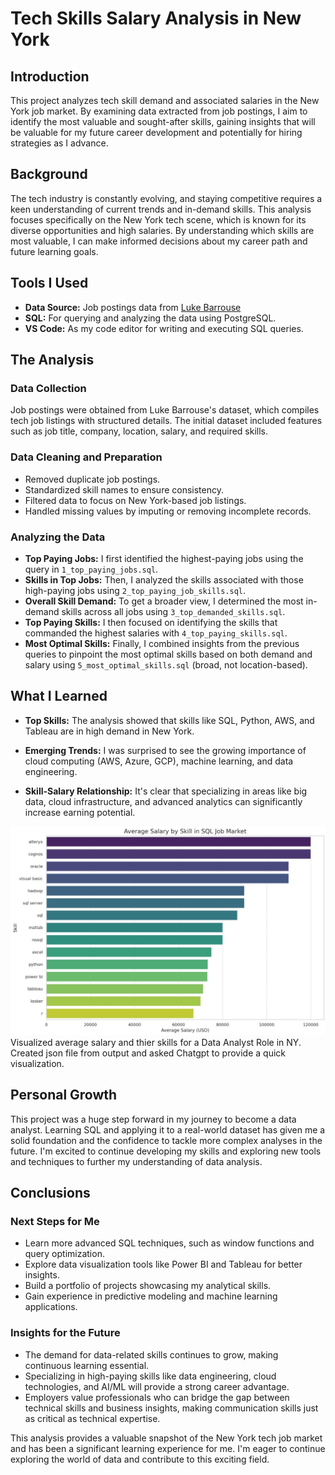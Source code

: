 # Tech Skills Salary Analysis in New York

## Introduction

This project analyzes tech skill demand and associated salaries in the New York job market. By examining data extracted from job postings, I aim to identify the most valuable and sought-after skills, gaining insights that will be valuable for my future career development and potentially for hiring strategies as I advance.

## Background

The tech industry is constantly evolving, and staying competitive requires a keen understanding of current trends and in-demand skills. This analysis focuses specifically on the New York tech scene, which is known for its diverse opportunities and high salaries. By understanding which skills are most valuable, I can make informed decisions about my career path and future learning goals.

## Tools I Used

* **Data Source:** Job postings data from [Luke Barrouse](https://www.lukebarousse.com/sql)
* **SQL:** For querying and analyzing the data using PostgreSQL.
* **VS Code:** As my code editor for writing and executing SQL queries.

## The Analysis

### Data Collection

Job postings were obtained from Luke Barrouse's dataset, which compiles tech job listings with structured details. The initial dataset included features such as job title, company, location, salary, and required skills.

### Data Cleaning and Preparation

* Removed duplicate job postings.
* Standardized skill names to ensure consistency.
* Filtered data to focus on New York-based job listings.
* Handled missing values by imputing or removing incomplete records.

### Analyzing the Data

* **Top Paying Jobs:** I first identified the highest-paying jobs using the query in `1_top_paying_jobs.sql`.
* **Skills in Top Jobs:** Then, I analyzed the skills associated with those high-paying jobs using `2_top_paying_job_skills.sql`.
* **Overall Skill Demand:** To get a broader view, I determined the most in-demand skills across all jobs using `3_top_demanded_skills.sql`.
* **Top Paying Skills:** I then focused on identifying the skills that commanded the highest salaries with `4_top_paying_skills.sql`.
* **Most Optimal Skills:** Finally, I combined insights from the previous queries to pinpoint the most optimal skills based on both demand and salary using `5_most_optimal_skills.sql` (broad, not location-based).

## What I Learned

* **Top Skills:** The analysis showed that skills like SQL, Python, AWS, and Tableau are in high demand in New York.

* **Emerging Trends:** I was surprised to see the growing importance of cloud computing (AWS, Azure, GCP), machine learning, and data engineering.
* **Skill-Salary Relationship:** It's clear that specializing in areas like big data, cloud infrastructure, and advanced analytics can significantly increase earning potential.

![Optimal Skills](image.png)
Visualized average salary and thier skills for a Data Analyst Role in NY. Created json file from output and asked Chatgpt to provide a quick visualization.

## Personal Growth

This project was a huge step forward in my journey to become a data analyst. Learning SQL and applying it to a real-world dataset has given me a solid foundation and the confidence to tackle more complex analyses in the future. I'm excited to continue developing my skills and exploring new tools and techniques to further my understanding of data analysis.

## Conclusions

### Next Steps for Me

* Learn more advanced SQL techniques, such as window functions and query optimization.
* Explore data visualization tools like Power BI and Tableau for better insights.
* Build a portfolio of projects showcasing my analytical skills.
* Gain experience in predictive modeling and machine learning applications.

### Insights for the Future

* The demand for data-related skills continues to grow, making continuous learning essential.
* Specializing in high-paying skills like data engineering, cloud technologies, and AI/ML will provide a strong career advantage.
* Employers value professionals who can bridge the gap between technical skills and business insights, making communication skills just as critical as technical expertise.

This analysis provides a valuable snapshot of the New York tech job market and has been a significant learning experience for me. I'm eager to continue exploring the world of data and contribute to this exciting field.

